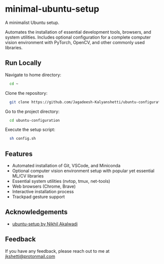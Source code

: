 
# minimal-ubuntu-setup

A minimalist Ubuntu setup. 

Automates the installation of essential development tools, browsers, and system utilities. Includes optional configuration for a complete computer vision environment with PyTorch, OpenCV, and other commonly used libraries.


## Run Locally

Navigate to home directory:
```bash
  cd ~
```

Clone the repository:
```bash
  git clone https://github.com/Jagadeesh-Kalyanshetti/ubuntu-configuration.git
```

Go to the project directory:
```bash
  cd ubuntu-configuration
```

Execute the setup script:
```bash
  sh config.sh
```


## Features

- Automated installation of Git, VSCode, and Miniconda
- Optional computer vision environment setup with popular yet essential ML/CV libraries
- Essential system utilities (nvtop, tmux, net-tools)
- Web browsers (Chrome, Brave)
- Interactive installation process
- Trackpad gesture support


## Acknowledgements

 - [ubuntu-setup by Nikhil Akalwadi](https://github.com/lucciffer/ubuntu-setup)


## Feedback

If you have any feedback, please reach out to me at jkshetti@protonmail.com


